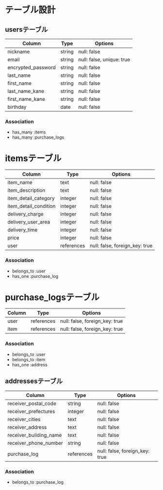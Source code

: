 # テーブル設計

## usersテーブル

| Column             | Type   | Options                   |
| ------------------ | ------ | ------------------------- |
| nickname           | string | null: false               |
| email              | string | null: false, unique: true |
| encrypted_password | string | null: false               |
| last_name          | string | null: false               |
| first_name         | string | null: false               |
| last_name_kane     | string | null: false               |
| first_name_kane    | string | null: false               |
| birthday           | date   | null: false               |

### Association
- has_many :items
- has_many :purchase_logs


# itemsテーブル

| Column                | Type       | Options                        |
| --------------------- | ---------- | ------------------------------ |
| item_name             | text       | null: false                    |
| item_description      | text       | null: false                    |
| item_detail_category  | integer    | null: false                    |
| item_detail_condition | integer    | null: false                    |
| delivery_charge       | integer    | null: false                    |
| delivery_user_area    | integer    | null: false                    |
| delivery_time         | integer    | null: false                    |
| price                 | integer    | null: false                    |
| user                  | references | null: false, foreign_key: true |

### Association
- belongs_to :user
- has_one :purchase_log


# purchase_logsテーブル
| Column                | Type       | Options                        |
| --------------------- | ---------- | ------------------------------ |
| user                  | references | null: false, foreign_key: true |
| item                  | references | null: false, foreign_key: true |

### Association
- belongs_to :user
- belongs_to :item
- has_one :address


## addressesテーブル

| Column                 | Type       | Options                        |
| ---------------------- | ---------- | ------------------------------ |
| receiver_postal_code   | string     | null: false                    |
| receiver_prefectures   | integer    | null: false                    |
| receiver_cities        | text       | null: false                    |
| receiver_address       | text       | null: false                    |
| receiver_building_name | text       | null: false                    |
| receiver_phone_number  | string     | null: false                    |
| purchase_log           | references | null: false, foreign_key: true |

### Association
- belongs_to :purchase_log